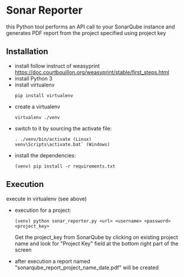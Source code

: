 # Sonar Reporter 
this Python tool performs an API call to your SonarQube instance and generates PDF report from the project specified using project key

## Installation 
* install follow instruct of weasyprint https://doc.courtbouillon.org/weasyprint/stable/first_steps.html
* install Python 3
* install virtualenv
  ```
  pip install virtualenv
  ```
* create a virtualenv
  ```
  virtualenv ./venv
  ```
* switch to it by sourcing the activate file:
  ```
  . ./venv/bin/activate (Linux)
  venv\Scripts\activate.bat` (Windows)
* install the dependencies:
  ```
  (venv) pip install -r requirements.txt
  ```

## Execution
execute in virtualenv (see above)
* execution for a project:
  ```
  (venv) python sonar_reporter.py <url> <username> <password> <project_key>
  ```
  
  Get the project_key from SonarQube by clicking on existing project name and look for "Project Key" field at the bottom right part of the screen
* after execution a report named "sonarqube_report_project_name_date.pdf" will be created 
